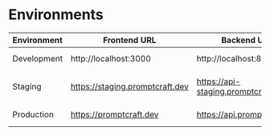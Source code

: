 # Environments

| Environment | Frontend URL | Backend URL | Purpose |
|-------------|--------------|-------------|---------|
| Development | http://localhost:3000 | http://localhost:8000 | Local development |
| Staging | https://staging.promptcraft.dev | https://api-staging.promptcraft.dev | Pre-production testing |
| Production | https://promptcraft.dev | https://api.promptcraft.dev | Live environment |
